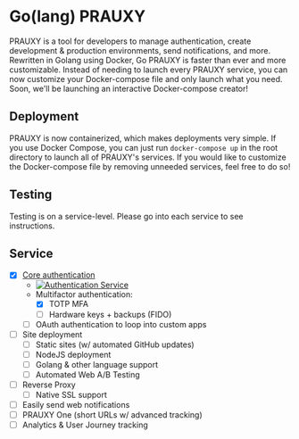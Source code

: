 # Go(lang) PRAUXY
PRAUXY is a tool for developers to manage authentication, create development & production environments, send notifications, and more. Rewritten in Golang using Docker, Go PRAUXY is faster than ever and more customizable. Instead of needing to launch every PRAUXY service, you can now customize your Docker-compose file and only launch what you need. Soon, we'll be launching an interactive Docker-compose creator! 

## Deployment
PRAUXY is now containerized, which makes deployments very simple. If you use Docker Compose, you can just run `docker-compose up` in the root directory to launch all of PRAUXY's services. If you would like to customize the Docker-compose file by removing unneeded services, feel free to do so! 

## Testing
Testing is on a service-level. Please go into each service to see instructions.

## Service
- [x] [Core authentication](/authentication) 
    - [![Authentication Service](https://github.com/kvizdos/Golang-PRAUXY/actions/workflows/authentication.yml/badge.svg)](https://github.com/kvizdos/Golang-PRAUXY/actions/workflows/authentication.yml)
    - Multifactor authentication:
        - [x] TOTP MFA
        - [ ] Hardware keys + backups (FIDO)
    - [ ] OAuth authentication to loop into custom apps
- [ ] Site deployment
    - [ ] Static sites (w/ automated GitHub updates)
    - [ ] NodeJS deployment
    - [ ] Golang & other language support
    - [ ] Automated Web A/B Testing
- [ ] Reverse Proxy
    - [ ] Native SSL support
- [ ] Easily send web notifications
- [ ] PRAUXY One (short URLs w/ advanced tracking)
- [ ] Analytics & User Journey tracking